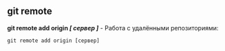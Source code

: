 ## git remote

**git remote add origin *[ сервер ]*** - Работа с удалёнными репозиториями:
```bash=
git remote add origin [сервер]
```
